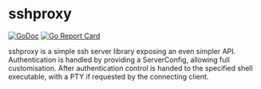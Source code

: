 # sshproxy

[![GoDoc](https://godoc.org/github.com/resin-io/sshproxy?status.svg)](https://godoc.org/github.com/resin-io/sshproxy)
[![Go Report Card](https://goreportcard.com/badge/github.com/resin-io/sshproxy)](https://goreportcard.com/report/github.com/resin-io/sshproxy)

sshproxy is a simple ssh server library exposing an even simpler API.
Authentication is handled by providing a ServerConfig, allowing full customisation.
After authentication control is handed to the specified shell executable, with a PTY
if requested by the connecting client.
